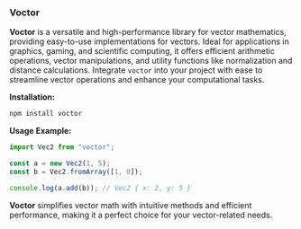### Voctor

**Voctor** is a versatile and high-performance library for vector mathematics, providing easy-to-use implementations for vectors. Ideal for applications in graphics, gaming, and scientific computing, it offers efficient arithmetic operations, vector manipulations, and utility functions like normalization and distance calculations. Integrate `voctor` into your project with ease to streamline vector operations and enhance your computational tasks.

**Installation:**

```bash
npm install voctor
```

**Usage Example:**

```typescript
import Vec2 from "voctor";

const a = new Vec2(1, 5);
const b = Vec2.fromArray([1, 0]);

console.log(a.add(b)); // Vec2 { x: 2, y: 5 }

```

**Voctor** simplifies vector math with intuitive methods and efficient performance, making it a perfect choice for your vector-related needs.
